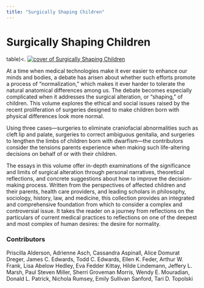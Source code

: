 ```yaml
---
title: "Surgically Shaping Children"
---
```


# Surgically Shaping Children

<p>table)&lt;. <a href="http://www.amazon.com/exec/obidos/ASIN/0801883059/intersexsocietyo"><img alt="cover of Surgically Shaping Children" src="http://ec1.images-amazon.com/images/P/0801883059.01.\_BO2,204,203,200\_PIsitb-dp-500-arrow,TopRight,45,-64\_AA240\_SH20\_SCLZZZZZZZ\_V62138239_.jpg" title="cover of Surgically Shaping Children" /></a>  </p>

<p>At a time when medical technologies make it ever easier to enhance our minds and bodies, a debate has arisen about whether such efforts promote a process of &#8220;normalization,&#8221; which makes it ever harder to tolerate the natural anatomical differences among us. The debate becomes especially complicated when it addresses the surgical alteration, or &#8220;shaping,&#8221; of children. This volume explores the ethical and social issues raised by the recent proliferation of surgeries designed to make children born with physical differences look more normal.  </p>

<p>Using three cases&#8212;surgeries to eliminate craniofacial abnormalities such as cleft lip and palate, surgeries to correct ambiguous genitalia, and surgeries to lengthen the limbs of children born with dwarfism&#8212;the contributors consider the tensions parents experience when making such life-altering decisions on behalf of or with their children.  </p>

<p>The essays in this volume offer in-depth examinations of the significance and limits of surgical alteration through personal narratives, theoretical reflections, and concrete suggestions about how to improve the decision-making process. Written from the perspectives of affected children and their parents, health care providers, and leading scholars in philosophy, sociology, history, law, and medicine, this collection provides an integrated and comprehensive foundation from which to consider a complex and controversial issue. It takes the reader on a journey from reflections on the particulars of current medical practices to reflections on one of the deepest and most complex of human desires: the desire for normality.  </p>

<h3>Contributors  </h3>

<p>Priscilla Alderson, Adrienne Asch, Cassandra Aspinall, Alice Domurat Dreger, James C. Edwards, Todd C. Edwards, Ellen K. Feder, Arthur W. Frank, Lisa Abelow Hedley, Eva Fedder Kittay, Hilde Lindemann, Jeffery L. Marsh, Paul Steven Miller, Sherri Groveman Morris, Wendy E. Mouradian, Donald L. Patrick, Nichola Rumsey, Emily Sullivan Sanford, Tari D. Topolski  </p>

<!--break-->
